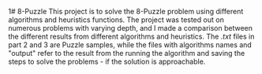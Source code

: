 1# 8-Puzzle
This project is to solve the 8-Puzzle problem using different algorithms and heuristics functions. The project was tested out on numerous problems with varying depth, and I made a comparison between the different results from different algorithms and heuristics. 
The _.txt_ files in part 2 and 3 are Puzzle samples, while the files with algorithms names and "output" refer to the result from the running the algorithm and saving the steps to solve the problems - if the solution is approachable.  
